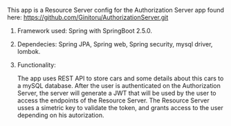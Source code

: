 This app is a Resource Server config for the Authorization Server app found here:
https://github.com/Ginitoru/AuthorizationServer.git

1. Framework used: Spring with SpringBoot 2.5.0.

2. Dependecies: Spring JPA, Spring web, Spring security, mysql driver, lombok.

3. Functionality:

   The app uses REST API to store cars and some details about this cars to a mySQL database.
   After the user is authenticated on the Authorization Server, the server will generate a JWT that 
   will be used by the user to access the endpoints of the Resource Server. The Resource Server  usses a simetric key to validate the token, and grants access to the user depending on his 
   autorization.    
